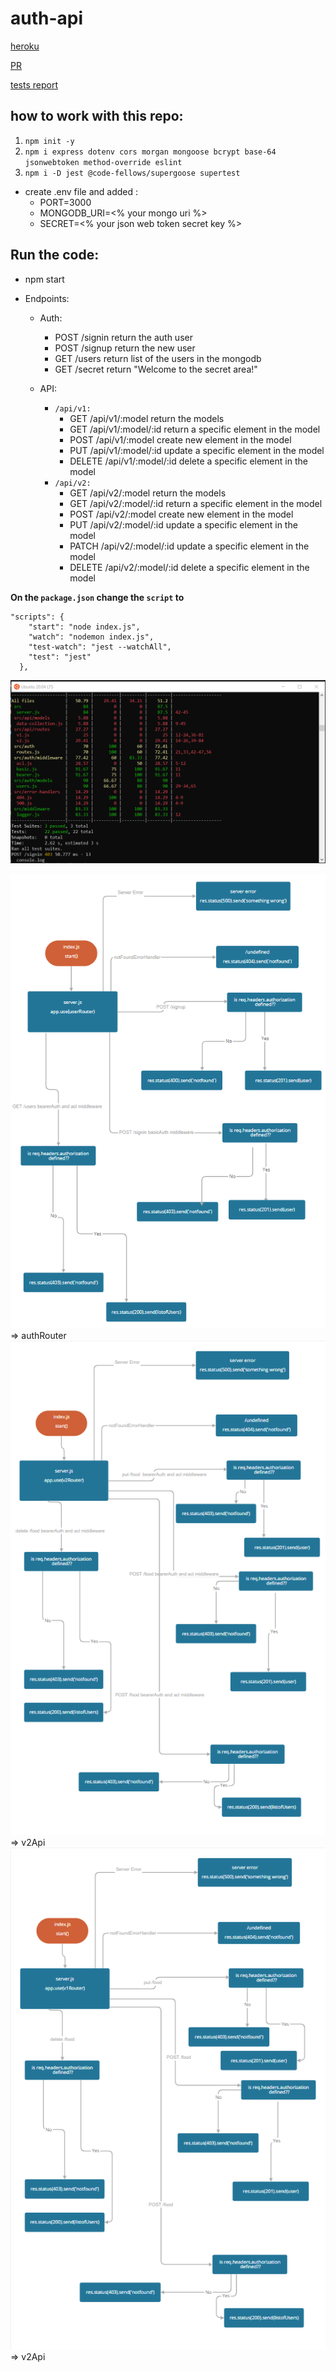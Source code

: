 # auth-api

[heroku](https://khamees-auth-api.herokuapp.com/api)

[PR](https://github.com/mohammed-khamees/auth-api/pull/1)

[tests report](https://github.com/mohammed-khamees/auth-api/actions)

## how to work with this repo:

1. `npm init -y`
2. `npm i express dotenv cors morgan mongoose bcrypt base-64 jsonwebtoken method-override eslint`
3. `npm i -D jest @code-fellows/supergoose supertest`

- create .env file and added :
  - PORT=3000
  - MONGODB_URI=<% your mongo uri %>
  - SECRET=<% your json web token secret key %>

## Run the code:

- npm start
- Endpoints:

  - Auth:

    - POST /signin return the auth user
    - POST /signup return the new user
    - GET /users return list of the users in the mongodb
    - GET /secret return "Welcome to the secret area!"

  - API:

    - `/api/v1:`
      - GET /api/v1/:model return the models
      - GET /api/v1/:model/:id return a specific element in the model
      - POST /api/v1/:model create new element in the model
      - PUT /api/v1/:model/:id update a specific element in the model
      - DELETE /api/v1/:model/:id delete a specific element in the model
    - `/api/v2:`
      - GET /api/v2/:model return the models
      - GET /api/v2/:model/:id return a specific element in the model
      - POST /api/v2/:model create new element in the model
      - PUT /api/v2/:model/:id update a specific element in the model
      - PATCH /api/v2/:model/:id update a specific element in the model
      - DELETE /api/v2/:model/:id delete a specific element in the model

**On the `package.json` change the `script` to**

```
"scripts": {
    "start": "node index.js",
    "watch": "nodemon index.js",
    "test-watch": "jest --watchAll",
    "test": "jest"
  },

```

![coverage](coverage.png)

![UML](uml3.png) => authRouter
![UML](uml4.png) => v2Api
![UML](uml5.png) => v2Api
